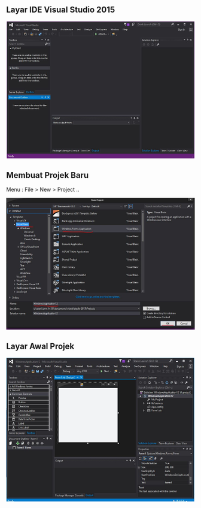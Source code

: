 ## Layar IDE Visual Studio 2015

![First Screen](https://github.com/freddywicaksono/pbo_pengenalan_vbnet/blob/main/images/10.JPG)

## Membuat Projek Baru
Menu : File > New > Project ..

![First Screen](https://github.com/freddywicaksono/pbo_pengenalan_vbnet/blob/main/images/1.JPG)

## Layar Awal Projek

![First Screen](https://github.com/freddywicaksono/pbo_pengenalan_vbnet/blob/main/images/2.JPG)

